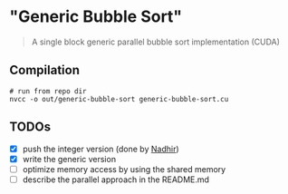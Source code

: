 # "Generic Bubble Sort"
> A single block generic parallel bubble sort implementation (CUDA)

## Compilation

    # run from repo dir
    nvcc -o out/generic-bubble-sort generic-bubble-sort.cu

## TODOs

- [x] push the integer version (done by [Nadhir](https://github.com/nzingo))
- [x] write the generic version
- [ ] optimize memory access by using the shared memory
- [ ] describe the parallel approach in the README.md
